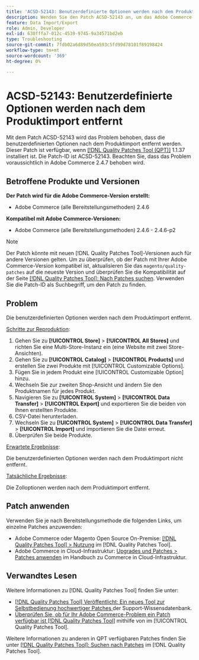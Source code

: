 ```yaml
---
title: 'ACSD-52143: Benutzerdefinierte Optionen werden nach dem Produktimport entfernt'
description: Wenden Sie den Patch ACSD-52143 an, um das Adobe Commerce-Problem zu beheben, bei dem die Anpassungsoptionen nach dem Produktimport entfernt werden.
feature: Data Import/Export
role: Admin, Developer
exl-id: 630fffa7-012c-4539-9745-9a34571bd2eb
type: Troubleshooting
source-git-commit: 7fdb02a6d89d50ea593c5fd99d78101f89198424
workflow-type: tm+mt
source-wordcount: '369'
ht-degree: 0%

---
```


# ACSD-52143: Benutzerdefinierte Optionen werden nach dem Produktimport entfernt

Mit dem Patch ACSD-52143 wird das Problem behoben, dass die benutzerdefinierten Optionen nach dem Produktimport entfernt werden. Dieser Patch ist verfügbar, wenn [[!DNL Quality Patches Tool (QPT)]](https://experienceleague.adobe.com/en/docs/commerce-operations/tools/quality-patches-tool/quality-patches-tool-to-self-serve-quality-patches) 1.1.37 installiert ist. Die Patch-ID ist ACSD-52143. Beachten Sie, dass das Problem voraussichtlich in Adobe Commerce 2.4.7 behoben wird.

## Betroffene Produkte und Versionen

**Der Patch wird für die Adobe Commerce-Version erstellt:**

* Adobe Commerce (alle Bereitstellungsmethoden) 2.4.6

**Kompatibel mit Adobe Commerce-Versionen:**

* Adobe Commerce (alle Bereitstellungsmethoden) 2.4.6 - 2.4.6-p2

>[!NOTE]
>
>Der Patch könnte mit neuen [!DNL Quality Patches Tool]-Versionen auch für andere Versionen gelten. Um zu überprüfen, ob der Patch mit Ihrer Adobe Commerce-Version kompatibel ist, aktualisieren Sie das `magento/quality-patches` auf die neueste Version und überprüfen Sie die Kompatibilität auf der Seite [[!DNL Quality Patches Tool]: Nach Patches suchen](https://experienceleague.adobe.com/tools/commerce-quality-patches/index.html). Verwenden Sie die Patch-ID als Suchbegriff, um den Patch zu finden.

## Problem

Die benutzerdefinierten Optionen werden nach dem Produktimport entfernt.

<u>Schritte zur Reproduktion</u>:

1. Gehen Sie zu **[!UICONTROL Store]** > **[!UICONTROL All Stores]** und richten Sie eine Multi-Store-Instanz ein (eine Website mit zwei Store-Ansichten).
1. Gehen Sie zu **[!UICONTROL Catalog]** > **[!UICONTROL Products]** und erstellen Sie zwei Produkte mit [!UICONTROL Customizable Options].
1. Fügen Sie in jedem Produkt eine [!UICONTROL Customizable Option] hinzu.
1. Wechseln Sie zur zweiten Shop-Ansicht und ändern Sie den Produktnamen für jedes Produkt.
1. Navigieren Sie zu **[!UICONTROL System]** > **[!UICONTROL Data Transfer]** > **[!UICONTROL Export]** und exportieren Sie die beiden von Ihnen erstellten Produkte.
1. CSV-Datei herunterladen.
1. Wechseln Sie zu **[!UICONTROL System]** > **[!UICONTROL Data Transfer]** > **[!UICONTROL Import]** und importieren Sie die Datei erneut.
1. Überprüfen Sie beide Produkte.

<u>Erwartete Ergebnisse</u>:

Die benutzerdefinierten Optionen werden nach dem Produktimport nicht entfernt.

<u>Tatsächliche Ergebnisse</u>:

Die Zolloptionen werden nach dem Produktimport entfernt.

## Patch anwenden

Verwenden Sie je nach Bereitstellungsmethode die folgenden Links, um einzelne Patches anzuwenden:

* Adobe Commerce oder Magento Open Source On-Premise: [[!DNL Quality Patches Tool] > Nutzung](/help/tools/quality-patches-tool/usage.md) im [!DNL Quality Patches Tool].
* Adobe Commerce in Cloud-Infrastruktur: [Upgrades und Patches > Patches anwenden](https://experienceleague.adobe.com/docs/commerce-cloud-service/user-guide/develop/upgrade/apply-patches.html) im Handbuch zu Commerce in Cloud-Infrastruktur.

## Verwandtes Lesen

Weitere Informationen zu [!DNL Quality Patches Tool] finden Sie unter:

* [[!DNL Quality Patches Tool] Veröffentlicht: Ein neues Tool zur Selbstbedienung hochwertiger Patches ](https://experienceleague.adobe.com/en/docs/commerce-operations/tools/quality-patches-tool/quality-patches-tool-to-self-serve-quality-patches) der Support-Wissensdatenbank.
* [Überprüfen Sie, ob für Ihr Adobe Commerce-Problem ein Patch verfügbar ist [!DNL Quality Patches Tool]](/help/tools/quality-patches-tool/patches-available-in-qpt/check-patch-for-magento-issue-with-magento-quality-patches.md) mithilfe von im [!UICONTROL Quality Patches Tool].


Weitere Informationen zu anderen in QPT verfügbaren Patches finden Sie unter [[!DNL Quality Patches Tool]: Suchen nach Patches](https://experienceleague.adobe.com/tools/commerce-quality-patches/index.html) im [!DNL Quality Patches Tool].
